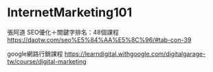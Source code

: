 # InternetMarketing101

張阿道 SEO優化＋關鍵字排名：48個課程
https://daotw.com/seo%E5%84%AA%E5%8C%96/#tab-con-39

google網路行銷課程
https://learndigital.withgoogle.com/digitalgarage-tw/course/digital-marketing
